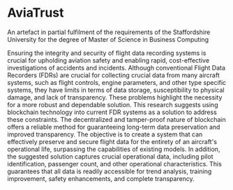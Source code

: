 # AviaTrust
An artefact in partial fulfilment of the requirements of the Staffordshire University for the degree of Master of Science in Business Computing

Ensuring the integrity and security of flight data recording systems is crucial for upholding aviation safety and enabling rapid, cost-effective investigations of accidents and incidents. Although conventional Flight Data Recorders (FDRs) are crucial for collecting crucial data from many aircraft systems, such as flight controls, engine parameters, and other type specific systems, they have limits in terms of data storage, susceptibility to physical damage, and lack of transparency. These problems highlight the necessity for a more robust and dependable solution. This research suggests using blockchain technology into current FDR systems as a solution to address these constraints. The decentralized and tamper-proof nature of blockchain offers a reliable method for guaranteeing long-term data preservation and improved transparency. The objective is to create a system that can effectively preserve and secure flight data for the entirety of an aircraft's operational life, surpassing the capabilities of existing models. In addition, the suggested solution captures crucial operational data, including pilot identification, passenger count, and other operational characteristics. This guarantees that all data is readily accessible for trend analysis, training improvement, safety enhancements, and complete transparency.
